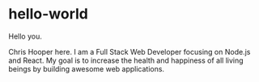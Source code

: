# hello-world

Hello you.

Chris Hooper here. I am a Full Stack Web Developer focusing on Node.js and React.
My goal is to increase the health and happiness of all living beings by building awesome web applications.
